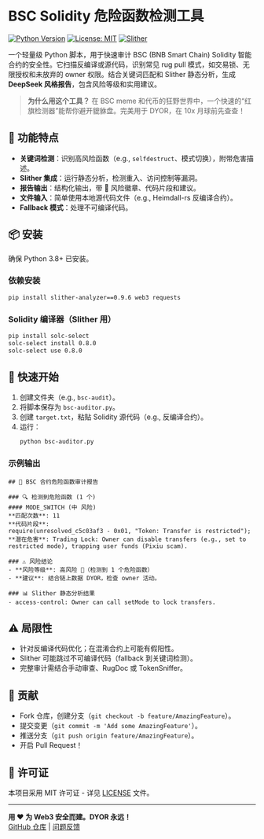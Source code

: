 # BSC Solidity 危险函数检测工具

[![Python Version](https://img.shields.io/badge/Python-3.8%2B-blue.svg)](https://www.python.org/) [![License: MIT](https://img.shields.io/badge/License-MIT-yellow.svg)](https://opensource.org/licenses/MIT) [![Slither](https://img.shields.io/badge/Slither-0.9.7-green.svg)](https://github.com/crytic/slither)

一个轻量级 Python 脚本，用于快速审计 BSC (BNB Smart Chain) Solidity 智能合约的安全性。它扫描反编译或源代码，识别常见 rug pull 模式，如交易锁、无限授权和未放弃的 owner 权限。结合关键词匹配和 Slither 静态分析，生成 **DeepSeek 风格报告**，包含风险等级和实用建议。

> **为什么用这个工具？** 在 BSC meme 和代币的狂野世界中，一个快速的“红旗检测器”能帮你避开貔貅盘。完美用于 DYOR，在 10x 月球前先查查！

## 🚀 功能特点
- **关键词检测**：识别高风险函数（e.g., `selfdestruct`、模式切换），附带危害描述。
- **Slither 集成**：运行静态分析，检测重入、访问控制等漏洞。
- **报告输出**：结构化输出，带 🚨 风险徽章、代码片段和建议。
- **文件输入**：简单使用本地源代码文件（e.g., Heimdall-rs 反编译合约）。
- **Fallback 模式**：处理不可编译代码。

## 📦 安装
确保 Python 3.8+ 已安装。

### 依赖安装
```bash
pip install slither-analyzer==0.9.6 web3 requests
```

### Solidity 编译器（Slither 用）
```bash
pip install solc-select
solc-select install 0.8.0
solc-select use 0.8.0
```

## 🚀 快速开始
1. 创建文件夹（e.g., `bsc-audit`）。
2. 将脚本保存为 `bsc-auditor.py`。
3. 创建 `target.txt`，粘贴 Solidity 源代码（e.g., 反编译合约）。
4. 运行：
   ```bash
   python bsc-auditor.py
   ```

### 示例输出
```
## 🚨 BSC 合约危险函数审计报告

### 🔍 检测到危险函数 (1 个)
#### MODE_SWITCH (中 风险)
**匹配次数**: 11
**代码片段**:
require(unresolved_c5c03af3 - 0x01, "Token: Transfer is restricted");
**潜在危害**: Trading Lock: Owner can disable transfers (e.g., set to restricted mode), trapping user funds (Pixiu scam).

### ⚠️ 风险结论
- **风险等级**: 高风险 🔴（检测到 1 个危险函数）
- **建议**: 结合链上数据 DYOR，检查 owner 活动。

### 📊 Slither 静态分析结果
- access-control: Owner can call setMode to lock transfers.
```

## ⚠️ 局限性
- 针对反编译代码优化；在混淆合约上可能有假阳性。
- Slither 可能跳过不可编译代码（fallback 到关键词检测）。
- 完整审计需结合手动审查、RugDoc 或 TokenSniffer。

## 🤝 贡献
- Fork 仓库，创建分支（`git checkout -b feature/AmazingFeature`）。
- 提交变更（`git commit -m 'Add some AmazingFeature'`）。
- 推送分支（`git push origin feature/AmazingFeature`）。
- 开启 Pull Request！

## 📄 许可证
本项目采用 MIT 许可证 - 详见 [LICENSE](LICENSE) 文件。

---

**用 ❤️ 为 Web3 安全而建。DYOR 永远！**  
[GitHub 仓库](https://github.com/yourusername/bsc-auditor) | [问题反馈](https://github.com/yourusername/bsc-auditor/issues)